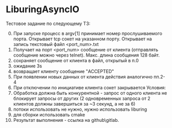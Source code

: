 # LiburingAsyncIO

Тестовое задание по следующему ТЗ:

0) При запуске процесс в argv[1] принимает номер прослушиваемого порта. Открывает tcp сокет на указанном порту. Открывает на запись текстовый файл <port_num>.txt
1) Получает на порт <port_num> сообщение от клиента (отправлять сообщение можно через telnet). Макс. длина сообщения 128 байт.
2) сохраняет сообщение от клиента в файл, открытый в п.0
3) ожидание 3s
4) возвращает клиенту сообщение "ACCEPTED"
5) При появлении новых данных от клиента действия аналогично пп.2-4
6) При отключении по инициативе клиента сокет закрывается
Условия:
1) Обработка должна быть конкурентной - запрос от одного клиента не блокирует запросы от других (2 одновременных запроса от 2 клиентов должны завершиться за ~3 секунд, а не за 6)
2) потоки использовать не нужно, нужно использовать liburing
3) для сборки использовать cmake
4) Результат выполнения - ссылка на github\gitlab.
